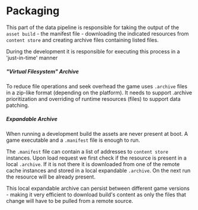 # Packaging

This part of the data pipeline is responsible for taking the output of the `asset build` - the manifest file - downloading the indicated resources from `content store` and creating archive files containing listed files.

During the development it is responsible for executing this process in a 'just-in-time' manner

##### "Virtual Filesystem" Archive

To reduce file operations and seek overhead the game uses `.archive` files in a zip-like format (depending on the platform). It needs to support .archive prioritization and overriding of runtime resources (files) to support data patching.

##### Expandable Archive

When running a development build the assets are never present at boot. A game executable and a `.manifest` file is enough to run. 

The `.manifest` file can contain a list of addresses to `content store` instances. Upon load request we first check if the resource is present in a local `.archive`. If it is not there it is downloaded from one of the remote cache instances and stored in a local expandable `.archive`. On the next run the resource will be already present.

This local expandable archive can persist between different game versions - making it very efficient to download build's content as only the files that change will have to be pulled from a remote source.